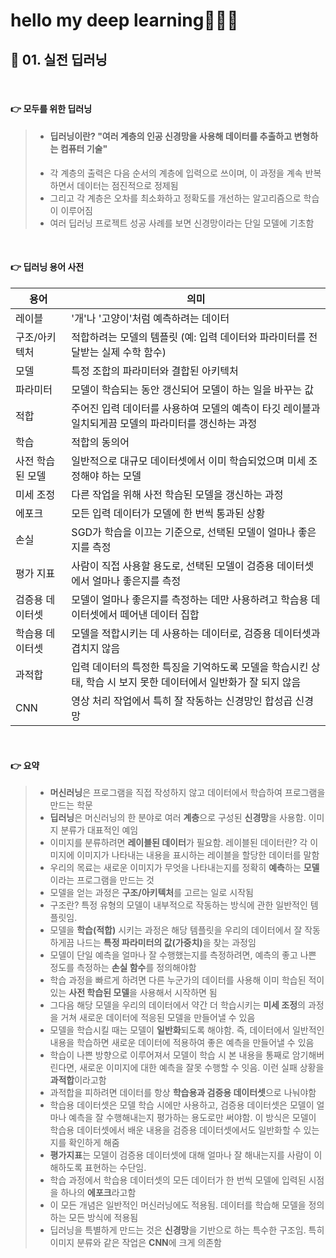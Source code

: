 # hello my deep learning🙋🏻‍♂️

## 📌 01. 실전 딥러닝

<br>

#### 👉 모두를 위한 딥러닝 

> - #### 딥러닝이란? "여러 계층의 인공 신경망을 사용해 데이터를 추출하고 변형하는 컴퓨터 기술"
> - 각 계층의 출력은 다음 순서의 계층에 입력으로 쓰이며, 이 과정을 계속 반복하면서 데이터는 점진적으로 정제됨
> - 그리고 각 계층은 오차를 최소화하고 정확도를 개선하는 알고리즘으로 학습이 이루어짐
> - 여러 딥러닝 프로젝트 성공 사례를 보면 신경망이라는 단일 모델에 기초함

<br>

#### 👉 딥러닝 용어 사전

| 용어               | 의미                                                                                       |
|--------------------|--------------------------------------------------------------------------------------------|
| 레이블             | '개'나 '고양이'처럼 예측하려는 데이터                                                      |
| 구조/아키텍처      | 적합하려는 모델의 템플릿 (예: 입력 데이터와 파라미터를 전달받는 실제 수학 함수)            |
| 모델               | 특정 조합의 파라미터와 결합된 아키텍처                                                     |
| 파라미터           | 모델이 학습되는 동안 갱신되어 모델이 하는 일을 바꾸는 값                                   |
| 적합               | 주어진 입력 데이터를 사용하여 모델의 예측이 타깃 레이블과 일치되게끔 모델의 파라미터를 갱신하는 과정 |
| 학습               | 적합의 동의어                                                                              |
| 사전 학습된 모델   | 일반적으로 대규모 데이터셋에서 이미 학습되었으며 미세 조정해야 하는 모델                  |
| 미세 조정          | 다른 작업을 위해 사전 학습된 모델을 갱신하는 과정                                          |
| 에포크             | 모든 입력 데이터가 모델에 한 번씩 통과된 상황                                              |
| 손실               | SGD가 학습을 이끄는 기준으로, 선택된 모델이 얼마나 좋은지를 측정                            |
| 평가 지표          | 사람이 직접 사용할 용도로, 선택된 모델이 검증용 데이터셋에서 얼마나 좋은지를 측정           |
| 검증용 데이터셋    | 모델이 얼마나 좋은지를 측정하는 데만 사용하려고 학습용 데이터셋에서 떼어낸 데이터 집합      |
| 학습용 데이터셋    | 모델을 적합시키는 데 사용하는 데이터로, 검증용 데이터셋과 겹치지 않음                      |
| 과적합             | 입력 데이터의 특정한 특징을 기억하도록 모델을 학습시킨 상태, 학습 시 보지 못한 데이터에서 일반화가 잘 되지 않음 |
| CNN                | 영상 처리 작업에서 특히 잘 작동하는 신경망인 합성곱 신경망                                  |


<br>

#### 👉 요약 

> - <strong>머신러닝</strong>은 프로그램을 직접 작성하지 않고 데이터에서 학습하여 프로그램을 만드는 학문
> - <strong>딥러닝</strong>은 머신러닝의 한 분야로 여러 <strong>계층</strong>으로 구성된 <strong>신경망</strong>을 사용함. 이미지 분류가 대표적인 예임
> - 이미지를 분류하려면 <strong>레이블된 데이터</strong>가 필요함. 레이블된 데이터란? 각 이미지에 이미지가 나타내는 내용을 표시하는 레이블을 할당한 데이터를 말함
> - 우리의 목료는 새로운 이미지가 무엇을 나타내는지를 정확히 <strong>예측</strong>하는 <strong>모델</strong>이라는 프로그램을 만드는 것
> - 모델을 얻는 과정은 <strong>구조/아키텍처</strong>를 고르는 일로 시작됨
> - 구조란? 특정 유형의 모델이 내부적으로 작동하는 방식에 관한 일반적인 템플릿임.
> - 모델을 <strong>학습(적합)</strong> 시키는 과정은 해당 템플릿을 우리의 데이터에서 잘 작동하게끔 나드는 <strong>특정 파라미터의 값(가중치)</strong>을 찾는 과정임
> - 모델이 단일 예측을 얼마나 잘 수행했는지를 측정하려면, 예측의 좋고 나쁜 정도를 측정하는 <strong>손실 함수</strong>를 정의해야함
> - 학습 과정을 빠르게 하려면 다른 누군가의 데이터를 사용해 이미 학습된 적이 있는 <strong>사전 학습된 모델</strong>을 사용해서 시작하면 됨
> -  그다음 해당 모델을 우리의 데이터에서 약간 더 학습시키는 <strong>미세 조정</strong>의 과정을 거쳐 새로운 데이터에 적응된 모델을 만들어낼 수 있음
> -  모델을 학습시킬 때는 모델이 <strong>일반화</strong>되도록 해야함. 즉, 데이터에서 일반적인 내용을 학습하면 새로운 데이터에 적용하여 좋은 예측을 만들어낼 수 있음
> -  학습이 나쁜 방향으로 이루어져서 모델이 학습 시 본 내용을 통째로 암기해버린다면, 새로운 이미지에 대한 예측을 잘못 수행할 수 잇음. 이런 실패 상황을 <strong>과적합</strong>이라고함
> -  과적합을 피하려면 데이터를 항상 <strong>학습용과 검증용 데이터셋</strong>으로 나눠야함
> -  학습용 데이터셋은 모델 학습 시에만 사용하고, 검증용 데이터셋은 모델이 얼마나 예측을 잘 수행해내는지 평가하는 용도로만 써야함. 이 방식은 모델이 학습용 데이터셋에서 배운 내용을 검증용 데이터셋에서도 일반화할 수 있는지를 확인하게 해줌
> -  <strong>평가지표</strong>는 모델이 검증용 데이터셋에 대해 얼마나 잘 해내는지를 사람이 이해하도록 표현하는 수단임.
> -  학습 과정에서 학습용 데이터셋의 모든 데이터가 한 번씩 모델에 입력된 시점을 하나의 <strong>에포크</strong>라고함
> -  이 모든 개념은 일반적인 머신러닝에도 적용됨. 데이터를 학습해 모델을 정의하는 모든 방식에 적용됨
> -  딥러닝을 특별하게 만드는 것은 <strong>신경망</strong>을 기반으로 하는 특수한 구조임. 특히 이미지 분류와 같은 작업은 <strong>CNN</strong>에 크게 의존함

<br>

